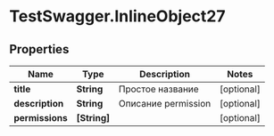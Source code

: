 # TestSwagger.InlineObject27

## Properties

Name | Type | Description | Notes
------------ | ------------- | ------------- | -------------
**title** | **String** | Простое название | [optional] 
**description** | **String** | Описание permission | [optional] 
**permissions** | **[String]** |  | [optional] 


